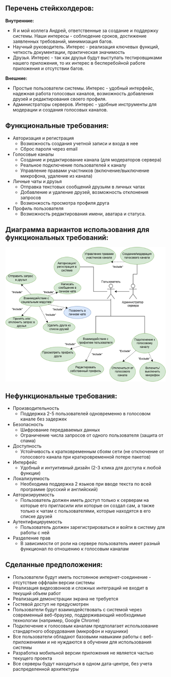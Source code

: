 Перечень стейкхолдеров:
---
__Внутренние:__
- Я и мой коллега Андрей, ответственные за создание и поддержку системы. Наши интересы - соблюдение сроков, достижение заявленных требований, минимизация багов.
- Научный руководитель. Интерес - реализация ключевых функций, четкость документации, практическая значимость
- Друзья. Интерес - так как друзья будут выступать тестировщиками нашего приложения, то их интерес в бесперебойной работе приложения и отсутствии багов.

__Внешние:__
- Простые пользователи системы. Интерес - удобный интерфейс, надежная работа голосовых каналов, возможность добавления друзей и редактирования своего профиля.
- Администраторы серверов. Интерес - удобные инструменты для модерации и создания голосовых каналов.

Функциональные требования:
---
- Авторизация и регистрация
  - Возможность создания учетной записи и входа в нее
  - Сброс пароля через email
- Голосовые каналы
  - Создание и редактирование канала (для модераторов сервера)
  - Реальное подключение пользователей к каналу
  - Управление правами участников (включение/выключение микрофона, удаление из канала) 
- Личные чаты и друзья
  - Отправка текстовых сообщений друзьям в личных чатах
  - Добавление и удаление друзей, возможность отклонения запросов
  - Возмонжость просмотра профиля друга
- Профиль пользователя
  - Возможность редактирования имени, аватара и статуса.

Диаграмма вариантов использования для функциональных требований:
---
![alt text](<Диаграмма вариантов использования для функциональных требований.png>)

Нефункциональные требования:
---
- Производительность
  - Поддержка 2-5 пользователей одновременно в голосовом канале без задержек
- Безопасность
  - Шифрование передаваемых данных
  - Ограничение числа запросов от одного пользователя (защита от спама)
- Доступность
  - Устойчивость к кратковременным сбоям сети (не отключение от голосового канала при краткровременной потере пакетов)
- Интерфейс
  - Удобный и интуитивный дизайн (2-3 клика для доступа к любой функции)
- Локализуемость
  - Необходима поддержка 2 языков при вводе текста по всей программе (русский и английский)
- Авторизируемость
  - Пользователь должен иметь доступ только к серверам на которые его пригласили или которые он создал сам, а также только к чатам с пользователями, которые находятся в его списке друзей
- Аутентифицируемость 
  - Пользователь должен зарегистрироваться и войти в систему для работы с ней
- Разделение прав
  - В зависимости от роли на сервере пользователь имеет разный функционал по отношению к голосовым каналам

Сделанные предположения:
---
- Пользователи будут иметь постоянное интернет-соединение - отсутствие оффлайн версии системы
- Реализация видеозвонков и сложных интеграций не входит в текущий объем работ
- Реализация демонстрации экрана не требуется
- Гостевой доступ не предусмотрен
- Пользователи будут взаимодействовать с системой через современный веб-браузер, поддерживающий необходимые технологии (например, Google Chrome)
- Подключение к голосовым каналам предполагает использование стандартного оборудования (микрофон и наушники)
- Все пользователи обладают базовыми навыками работы с веб-приложениями и не нуждаются в обучении для использования системы
- Разработка мобильной версии приложения не является частью текущего проекта
- Все серверы будут находиться в одном дата-центре, без учета распределенной архитектуры